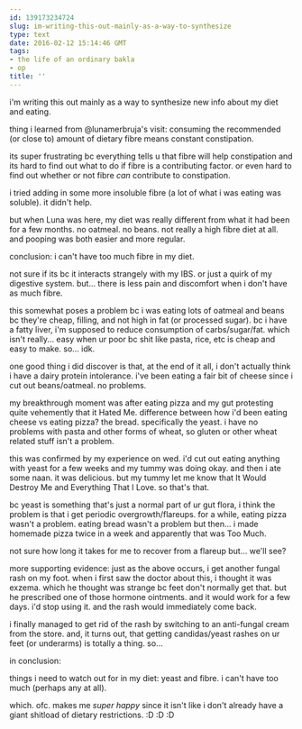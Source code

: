 ```yaml
---
id: 139173234724
slug: im-writing-this-out-mainly-as-a-way-to-synthesize
type: text
date: 2016-02-12 15:14:46 GMT
tags:
- the life of an ordinary bakla
- op
title: ''
---
```

i'm writing this out mainly as a way to synthesize new info about my diet and eating.

thing i learned from @lunamerbruja's visit: consuming the recommended (or close to) amount of dietary fibre means constant constipation.

its super frustrating bc everything tells u that fibre will help constipation and its  hard to find out what to do if fibre is a contributing factor. or even hard to find out whether or not fibre *can* contribute to constipation.

i tried adding in some more insoluble fibre (a lot of what i was eating was soluble). it didn't help.

but when Luna was here, my diet was really different from what it had been for a few months. no oatmeal. no beans. not really a high fibre diet at all. and pooping was both easier and more regular.

conclusion: i can't have too much fibre in my diet.

not sure if its bc it interacts strangely with my IBS. or just a quirk of my digestive system. but... there is less pain and discomfort when i don't have as much fibre.

this somewhat poses a problem bc i was eating lots of oatmeal and beans bc they're cheap, filling, and not high in fat (or processed sugar). bc i have a fatty liver, i'm supposed to reduce consumption of carbs/sugar/fat. which isn't really... easy when ur poor bc shit like pasta, rice, etc is cheap and easy to make. so... idk.

one good thing i did discover is that, at the end of it all, i don't actually think i have a dairy protein intolerance. i've been eating a fair bit of cheese since i cut out beans/oatmeal. no problems.

my breakthrough moment was after eating pizza and my gut protesting quite vehemently that it Hated Me. difference between how i'd been eating cheese vs eating pizza? the bread. specifically the yeast. i have no problems with pasta and other forms of wheat, so gluten or other wheat related stuff isn't a problem.

this was confirmed by my experience on wed. i'd cut out eating anything with yeast for a few weeks and my tummy was doing okay. and then i ate some naan. it was delicious. but my tummy let me know that It Would Destroy Me and Everything That I Love. so that's that.

bc yeast is something that's just a normal part of ur gut flora, i think the problem is that i get periodic overgrowth/flareups. for a while, eating pizza wasn't a problem. eating bread wasn't a problem but then... i made homemade pizza twice in a week and apparently that was Too Much.

not sure how long it takes for me to recover from a flareup but... we'll see?

more supporting evidence: just as the above occurs, i get another fungal rash on my foot. when i first saw the doctor about this, i thought it was exzema. which he thought was strange bc feet don't normally get that. but he prescribed one of those hormone ointments. and it would work for a few days. i'd stop using it. and the rash would immediately come back.

i finally managed to get rid of the rash by switching to an anti-fungal cream from the store. and, it turns out, that getting candidas/yeast rashes on ur feet (or underarms) is totally a thing. so...

in conclusion:

things i need to watch out for in my diet: yeast and fibre. i can't have too much (perhaps any at all).

which. ofc. makes me *super happy* since it isn't like i don't already have a giant shitload of dietary restrictions. :D :D :D